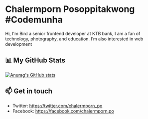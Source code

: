 <!--
**chalermporn/chalermporn** is a ✨ _special_ ✨ repository because its `README.md` (this file) appears on your GitHub profile.

Here are some ideas to get you started:

- 🔭 I’m currently working on ...
- 🌱 I’m currently learning ...
- 👯 I’m looking to collaborate on ...
- 🤔 I’m looking for help with ...
- 💬 Ask me about ...
- 📫 How to reach me: ...
- 😄 Pronouns: ...
- ⚡ Fun fact: ...
-->


# Chalermporn Posoppitakwong #Codemunha
Hi, I'm Bird a senior frontend developer at KTB bank, I am a fan of technology, photography, and education. I’m also interested in web development

## 📊 My GitHub Stats
[![Anurag's GitHub stats](https://github-readme-stats.vercel.app/api?username=chalermporn&show_icons=true)](https://github.com/chalermporn/github-readme-stats)

## 📫 Get in touch
- Twitter: https://twitter.com/chalermporn_po
- Facebook: https://facebook.com/chalermporn.po
